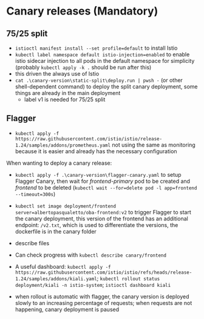 # Canary releases (Mandatory)

## 75/25 split

- `istioctl manifest install --set profile=default` to install Istio
- `kubectl label namespace default istio-injection=enabled` to enable istio sidecar injection to all pods in the default namespace for simplicity (probably `kubectl apply -k .` should be run after this)
- this driven the always use of Istio
- `cat .\canary-version\static-split\deploy.run | pwsh -` (or other shell-dependent command) to deploy the split canary deployment, some things are already in the main deployment
  - label v1 is needed for 75/25 split

## Flagger

- `kubectl apply -f https://raw.githubusercontent.com/istio/istio/release-1.24/samples/addons/prometheus.yaml` not using the same as monitoring because it is easier and already has the necessary configuration

When wanting to deploy a canary release:

- `kubectl apply -f .\canary-version\flagger-canary.yaml` to setup Flagger Canary, then wait for *frontend-primary* pod to be created and *frontend* to be deleted (`kubectl wait --for=delete pod -l app=frontend --timeout=300s`)
- `kubectl set image deployment/frontend server=albertopasqualetto/oba-frontend:v2` to trigger Flagger to start the canary deployment, this version of the frontend has an additional endpoint: `/v2.txt`, which is used to differentiate the versions, the dockerfile is in the canary folder
- describe files
- Can check progress with `kubectl describe canary/frontend`
- A useful dashboard: `kubectl apply -f https://raw.githubusercontent.com/istio/istio/refs/heads/release-1.24/samples/addons/kiali.yaml`; `kubectl rollout status deployment/kiali -n istio-system`; `istioctl dashboard kiali`

- when rollout is automatic with flagger, the canary version is deployed slowly to an increasing percentage of requests; when requests are not happening, canary deployment is paused
